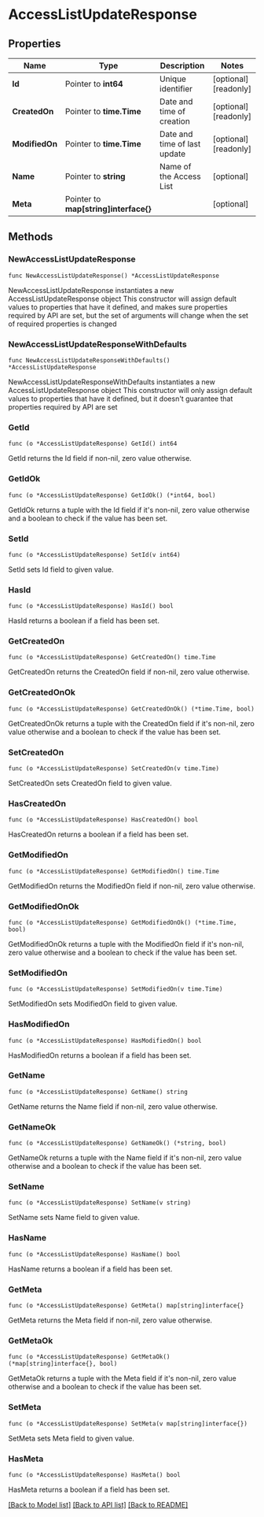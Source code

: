 # AccessListUpdateResponse

## Properties

Name | Type | Description | Notes
------------ | ------------- | ------------- | -------------
**Id** | Pointer to **int64** | Unique identifier | [optional] [readonly] 
**CreatedOn** | Pointer to **time.Time** | Date and time of creation | [optional] [readonly] 
**ModifiedOn** | Pointer to **time.Time** | Date and time of last update | [optional] [readonly] 
**Name** | Pointer to **string** | Name of the Access List | [optional] 
**Meta** | Pointer to **map[string]interface{}** |  | [optional] 

## Methods

### NewAccessListUpdateResponse

`func NewAccessListUpdateResponse() *AccessListUpdateResponse`

NewAccessListUpdateResponse instantiates a new AccessListUpdateResponse object
This constructor will assign default values to properties that have it defined,
and makes sure properties required by API are set, but the set of arguments
will change when the set of required properties is changed

### NewAccessListUpdateResponseWithDefaults

`func NewAccessListUpdateResponseWithDefaults() *AccessListUpdateResponse`

NewAccessListUpdateResponseWithDefaults instantiates a new AccessListUpdateResponse object
This constructor will only assign default values to properties that have it defined,
but it doesn't guarantee that properties required by API are set

### GetId

`func (o *AccessListUpdateResponse) GetId() int64`

GetId returns the Id field if non-nil, zero value otherwise.

### GetIdOk

`func (o *AccessListUpdateResponse) GetIdOk() (*int64, bool)`

GetIdOk returns a tuple with the Id field if it's non-nil, zero value otherwise
and a boolean to check if the value has been set.

### SetId

`func (o *AccessListUpdateResponse) SetId(v int64)`

SetId sets Id field to given value.

### HasId

`func (o *AccessListUpdateResponse) HasId() bool`

HasId returns a boolean if a field has been set.

### GetCreatedOn

`func (o *AccessListUpdateResponse) GetCreatedOn() time.Time`

GetCreatedOn returns the CreatedOn field if non-nil, zero value otherwise.

### GetCreatedOnOk

`func (o *AccessListUpdateResponse) GetCreatedOnOk() (*time.Time, bool)`

GetCreatedOnOk returns a tuple with the CreatedOn field if it's non-nil, zero value otherwise
and a boolean to check if the value has been set.

### SetCreatedOn

`func (o *AccessListUpdateResponse) SetCreatedOn(v time.Time)`

SetCreatedOn sets CreatedOn field to given value.

### HasCreatedOn

`func (o *AccessListUpdateResponse) HasCreatedOn() bool`

HasCreatedOn returns a boolean if a field has been set.

### GetModifiedOn

`func (o *AccessListUpdateResponse) GetModifiedOn() time.Time`

GetModifiedOn returns the ModifiedOn field if non-nil, zero value otherwise.

### GetModifiedOnOk

`func (o *AccessListUpdateResponse) GetModifiedOnOk() (*time.Time, bool)`

GetModifiedOnOk returns a tuple with the ModifiedOn field if it's non-nil, zero value otherwise
and a boolean to check if the value has been set.

### SetModifiedOn

`func (o *AccessListUpdateResponse) SetModifiedOn(v time.Time)`

SetModifiedOn sets ModifiedOn field to given value.

### HasModifiedOn

`func (o *AccessListUpdateResponse) HasModifiedOn() bool`

HasModifiedOn returns a boolean if a field has been set.

### GetName

`func (o *AccessListUpdateResponse) GetName() string`

GetName returns the Name field if non-nil, zero value otherwise.

### GetNameOk

`func (o *AccessListUpdateResponse) GetNameOk() (*string, bool)`

GetNameOk returns a tuple with the Name field if it's non-nil, zero value otherwise
and a boolean to check if the value has been set.

### SetName

`func (o *AccessListUpdateResponse) SetName(v string)`

SetName sets Name field to given value.

### HasName

`func (o *AccessListUpdateResponse) HasName() bool`

HasName returns a boolean if a field has been set.

### GetMeta

`func (o *AccessListUpdateResponse) GetMeta() map[string]interface{}`

GetMeta returns the Meta field if non-nil, zero value otherwise.

### GetMetaOk

`func (o *AccessListUpdateResponse) GetMetaOk() (*map[string]interface{}, bool)`

GetMetaOk returns a tuple with the Meta field if it's non-nil, zero value otherwise
and a boolean to check if the value has been set.

### SetMeta

`func (o *AccessListUpdateResponse) SetMeta(v map[string]interface{})`

SetMeta sets Meta field to given value.

### HasMeta

`func (o *AccessListUpdateResponse) HasMeta() bool`

HasMeta returns a boolean if a field has been set.


[[Back to Model list]](../README.md#documentation-for-models) [[Back to API list]](../README.md#documentation-for-api-endpoints) [[Back to README]](../README.md)


